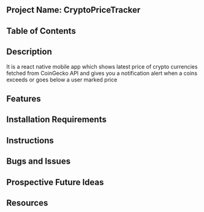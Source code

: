 ## Project Name: CryptoPriceTracker

## Table of Contents

## Description

It is a react native mobile app which shows latest price of crypto currencies fetched from CoinGecko API and gives you a notification alert when a coins exceeds or goes below a user marked price

## Features

## Installation Requirements

## Instructions

## Bugs and Issues

## Prospective Future Ideas

## Resources
